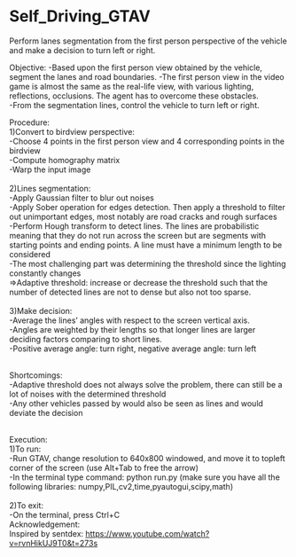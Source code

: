 # Self_Driving_GTAV
Perform lanes segmentation from the first person perspective of the vehicle and make a decision to turn left or right.

Objective:
-Based upon the first person view obtained by the vehicle, segment the lanes and road boundaries.
-The first person view in the video game is almost the same as the real-life view, with various lighting, reflections, occlusions. The agent has to overcome these obstacles.   
-From the segmentation lines, control the vehicle to turn left or right.

Procedure: <br />
1)Convert to birdview perspective:<br />
-Choose 4 points in the first person view and 4 corresponding points in the birdview<br />
-Compute homography matrix<br />
-Warp the input image<br />
<br />
2)Lines segmentation:<br />
-Apply Gaussian filter to blur out noises<br />
-Apply Sober operation for edges detection. Then apply a threshold to filter out unimportant edges, most notably are road cracks and rough surfaces<br />
-Perform Hough transform to detect lines. The lines are probabilistic meaning that they do not run across the screen but are segments with starting points and ending points. A line must have a minimum length to be considered<br />
-The most challenging part was determining the threshold since the lighting constantly changes<br />
=>Adaptive threshold: increase or decrease the threshold such that the number of detected lines are not to dense but also not too sparse.<br /> 
<br />
3)Make decision:<br />
-Average the lines’ angles with respect to the screen vertical axis.<br />
-Angles are weighted by their lengths so that longer lines are larger deciding factors comparing to short lines.<br />
-Positive average angle: turn right, negative average angle: turn left<br />
<br />

Shortcomings:<br />
-Adaptive threshold does not always solve the problem, there can still be a lot of noises with the determined threshold<br />
-Any other vehicles passed by would also be seen as lines and would deviate the decision<br />
<br />

Execution:<br />
1)To run:<br />
-Run GTAV, change resolution to 640x800 windowed, and move it to topleft corner of the screen (use Alt+Tab to free the arrow)<br />
-In the terminal type command: python run.py (make sure you have all the following libraries: numpy,PIL,cv2,time,pyautogui,scipy,math)<br />
<br />
2)To exit:<br />
-On the terminal, press Ctrl+C
<br />
Acknowledgement:<br />
Inspired by sentdex: https://www.youtube.com/watch?v=rvnHikUJ9T0&t=273s
